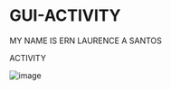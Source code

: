 # GUI-ACTIVITY
MY NAME IS ERN LAURENCE A SANTOS

ACTIVITY

![image](https://github.com/user-attachments/assets/2f990760-558e-4cb7-84d4-91f4890389bd)


